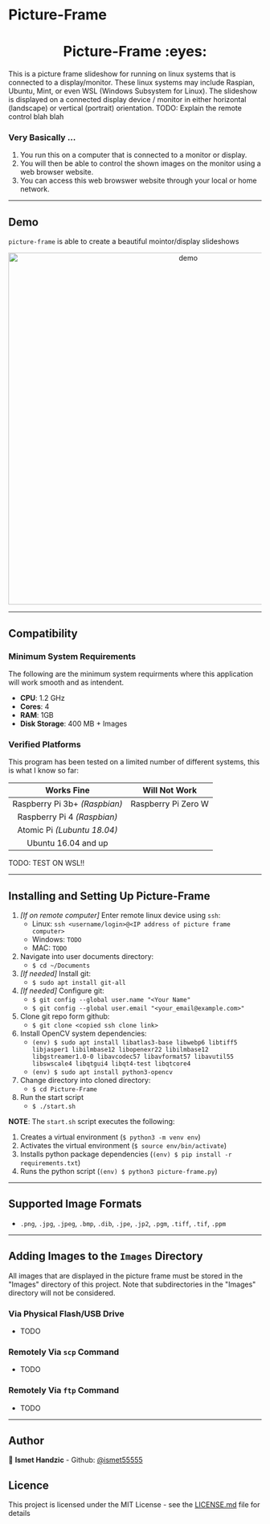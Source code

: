 # Picture-Frame
<h1 align="center">Picture-Frame :eyes:</h1>
This is a picture frame slideshow for running on linux systems that is connected to a display/monitor. These linux systems may include Raspian, Ubuntu, Mint, or even WSL (Windows Subsystem for Linux).
The slideshow is displayed on a connected display device / monitor in either horizontal (landscape) or vertical (portrait) orientation.
TODO: Explain the remote control blah blah

### Very Basically ...
1. You run this on a computer that is connected to a monitor or display.
2. You will then be able to control the shown images on the monitor using a web browser website.
3. You can access this web browswer website through your local or home network.

---

## Demo
`picture-frame` is able to create a beautiful mointor/display slideshows

<p align="center">
  <img width="700" align="center" src="https://user-images.githubusercontent.com/9840435/60266022-72a82400-98e7-11e9-9958-f9004c2f97e1.gif" alt="demo"/>
</p>


---

## Compatibility

### Minimum System Requirements
The following are the minimum system requirments where this application will work smooth and as intendent.
- __CPU__: 1.2 GHz
- __Cores__: 4
- __RAM__: 1GB
- __Disk Storage__: 400 MB + Images


### Verified Platforms
This program has been tested on a limited number of different systems, this is what I know so far:

|           Works Fine           |    Will Not Work    |
|:------------------------------:|:-------------------:|
| Raspberry Pi 3b+ *(Raspbian)*  | Raspberry Pi Zero W |
| Raspberry Pi 4 *(Raspbian)*    |                     |
| Atomic Pi *(Lubuntu 18.04)*    |                     |
| Ubuntu 16.04 and up            |                     |

TODO: TEST ON WSL!!

---

## Installing and Setting Up Picture-Frame
1. *[If on remote computer]* Enter remote linux device using `ssh`:
    - Linux: `ssh <username/login>@<IP address of picture frame computer>`
    - Windows: `TODO`
    - MAC: `TODO`
2. Navigate into user documents directory: 
    - `$ cd ~/Documents`
3. *[If needed]* Install git:
    - `$ sudo apt install git-all`
4. *[If needed]* Configure git:
    - `$ git config --global user.name "<Your Name"`
    - `$ git config --global user.email "<your_email@example.com>"`
5. Clone git repo form github:
    - `$ git clone <copied ssh clone link>`
6. Install OpenCV system dependencies:
    - `(env) $ sudo apt install libatlas3-base libwebp6 libtiff5 libjasper1 libilmbase12 libopenexr22 libilmbase12 libgstreamer1.0-0 libavcodec57 libavformat57 libavutil55 libswscale4 libqtgui4 libqt4-test libqtcore4`
    - `(env) $ sudo apt install python3-opencv`
7. Change directory into cloned directory:
    - `$ cd Picture-Frame`
8. Run the start script
    - `$ ./start.sh`

**NOTE**: The `start.sh` script executes the following:
1. Creates a virtual environment (`$ python3 -m venv env`)
2. Activates the virtual environment (`$ source env/bin/activate`)
3. Installs python package dependencies (`(env) $ pip install -r requirements.txt`)
4. Runs the python script (`(env) $ python3 picture-frame.py`)
---

## Supported Image Formats
- `.png`, `.jpg`, `.jpeg`, `.bmp`, `.dib`, `.jpe`, `.jp2`, `.pgm`, `.tiff`, `.tif`, `.ppm`

---

## Adding Images to the `Images` Directory
All images that are displayed in the picture frame must be stored in the "Images" directory of this project.
Note that subdirectories in the "Images" directory will not be considered.

### Via Physical Flash/USB Drive
- TODO

### Remotely Via `scp` Command
- TODO

### Remotely Via `ftp` Command
- TODO


---

## Author
👤 **Ismet Handzic** - Github: [@ismet55555](https://github.com/ismet55555)


## Licence
This project is licensed under the MIT License - see the [LICENSE.md](LICENSE.md) file for details
